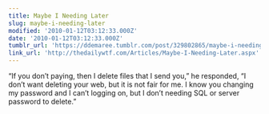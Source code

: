 ```yaml
---
title: Maybe I Needing Later
slug: maybe-i-needing-later
modified: '2010-01-12T03:12:33.000Z'
date: '2010-01-12T03:12:33.000Z'
tumblr_url: 'https://ddemaree.tumblr.com/post/329802865/maybe-i-needing-later'
link_url: 'http://thedailywtf.com/Articles/Maybe-I-Needing-Later.aspx'
---
```

“If you don’t paying, then I delete files that I send you,” he responded, “I don’t want deleting your web, but it is not fair for me. I know you changing my password and I can’t logging on, but I don’t needing SQL or server password to delete.”
